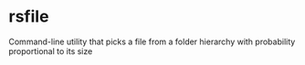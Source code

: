 rsfile
======

Command-line utility that picks a file from a folder hierarchy with probability proportional to its size
